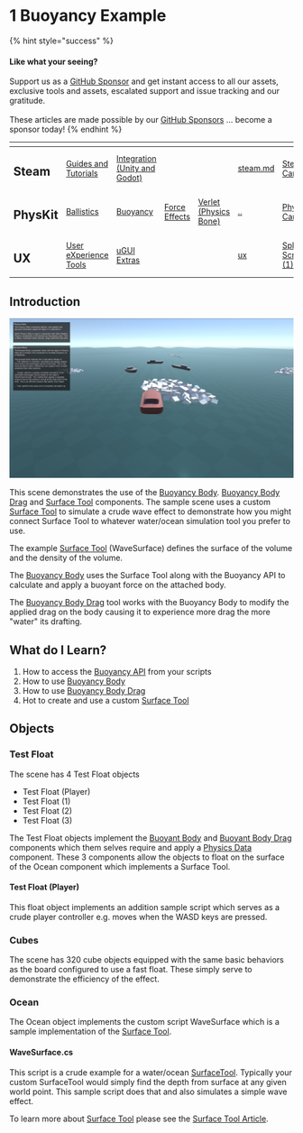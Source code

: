 # 1 Buoyancy Example

{% hint style="success" %}
#### Like what your seeing?

Support us as a [GitHub Sponsor](../../../become-a-sponsor/) and get instant access to all our assets, exclusive tools and assets, escalated support and issue tracking and our gratitude.\
\
These articles are made possible by our [GitHub Sponsors](../../../become-a-sponsor/) ... become a sponsor today!
{% endhint %}

<table data-view="cards"><thead><tr><th></th><th></th><th></th><th></th><th></th><th data-hidden data-card-target data-type="content-ref"></th><th data-hidden data-card-cover data-type="files"></th></tr></thead><tbody><tr><td><h2>Steam</h2></td><td><a href="../../../steam/steam.md">Guides and Tutorials</a></td><td><a href="../../steamworks/">Integration (Unity and Godot)</a></td><td></td><td></td><td><a href="../../../steam/steam.md">steam.md</a></td><td><a href="../../../.gitbook/assets/Steamworks Card.png">Steamworks Card.png</a></td></tr><tr><td><h2>PhysKit</h2></td><td><a href="fantasy-style-ballistic-simulation.md">Ballistics</a></td><td><a href="1-buoyancy-example.md">Buoyancy</a></td><td><a href="1-force-effect-fields.md">Force Effects</a></td><td><a href="2-verlet-spring-skinned-mesh.md">Verlet (Physics Bone)</a></td><td><a href="../">..</a></td><td><a href="../../../.gitbook/assets/PhysKit Card.png">PhysKit Card.png</a></td></tr><tr><td><h2>UX</h2></td><td><a href="../../ux/learning/core-concepts/">User eXperience Tools</a></td><td><a href="../../ux/learning/ugui-extras/">uGUI Extras</a></td><td></td><td></td><td><a href="../../ux/">ux</a></td><td><a href="../../../.gitbook/assets/Splash Screen (1).png">Splash Screen (1).png</a></td></tr></tbody></table>

## Introduction

![](<../../../.gitbook/assets/image (175) (1).png>)

This scene demonstrates the use of the [Buoyancy Body](../components/buoyant-body.md). [Buoyancy Body Drag](../components/buoyant-body-drag.md) and [Surface Tool](../components/surface-tool.md) components. The sample scene uses a custom [Surface Tool](../components/surface-tool.md) to simulate a crude wave effect to demonstrate how you might connect Surface Tool to whatever water/ocean simulation tool you prefer to use.

The example [Surface Tool](../components/surface-tool.md) (WaveSurface) defines the surface of the volume and the density of the volume.

The [Buoyancy Body](../components/buoyant-body.md) uses the Surface Tool along with the Buoyancy API to calculate and apply a buoyant force on the attached body.

The [Buoyancy Body Drag](../components/buoyant-body-drag.md) tool works with the Buoyancy Body to modify the applied drag on the body causing it to experience more drag the more "water" its drafting.

## What do I Learn?

1. How to access the [Buoyancy API](../api/buoyancy.md) from your scripts
2. How to use [Buoyancy Body](../components/buoyant-body.md)
3. How to use [Buoyancy Body Drag](../components/buoyant-body-drag.md)
4. Hot to create and use a custom [Surface Tool](../components/surface-tool.md)

## Objects

### Test Float

The scene has 4 Test Float objects

* Test Float (Player)
* Test Float (1)
* Test Float (2)
* Test Float (3)

The Test Float objects implement the [Buoyant Body](../components/buoyant-body.md) and [Buoyant Body Drag](../components/buoyant-body-drag.md) components which them selves require and apply a [Physics Data](../components/physics-data.md) component. These 3 components allow the objects to float on the surface of the Ocean component which implements a Surface Tool.

#### Test Float (Player)&#x20;

This float object implements an addition sample script which serves as a crude player controller e.g. moves when the WASD keys are pressed.

### Cubes

The scene has 320 cube objects equipped with the same basic behaviors as the board configured to use a fast float. These simply serve to demonstrate the efficiency of the effect.

### Ocean

The Ocean object implements the custom script WaveSurface which is a sample implementation of the [Surface Tool](../components/surface-tool.md).

#### WaveSurface.cs

This script is a crude example for a water/ocean [SurfaceTool](../components/surface-tool.md). Typically your custom SurfaceTool would simply find the depth from surface at any given world point. This sample script does that and also simulates a simple wave effect.

To learn more about [Surface Tool](../components/surface-tool.md) please see the [Surface Tool Article](../components/surface-tool.md).
